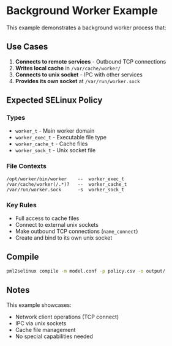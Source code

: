 # Background Worker Example

This example demonstrates a background worker process that:

## Use Cases

1. **Connects to remote services** - Outbound TCP connections
2. **Writes local cache** in `/var/cache/worker/`
3. **Connects to unix socket** - IPC with other services
4. **Provides its own socket** at `/var/run/worker.sock`

## Expected SELinux Policy

### Types
- `worker_t` - Main worker domain
- `worker_exec_t` - Executable file type
- `worker_cache_t` - Cache files
- `worker_sock_t` - Unix socket file

### File Contexts
```
/opt/worker/bin/worker    --  worker_exec_t
/var/cache/worker(/.*)?   --  worker_cache_t
/var/run/worker.sock      -s  worker_sock_t
```

### Key Rules
- Full access to cache files
- Connect to external unix sockets
- Make outbound TCP connections (`name_connect`)
- Create and bind to its own unix socket

## Compile

```bash
pml2selinux compile -m model.conf -p policy.csv -o output/
```

## Notes

This example showcases:
- Network client operations (TCP connect)
- IPC via unix sockets
- Cache file management
- No special capabilities needed
